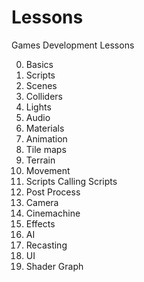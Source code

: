 # Lessons
Games Development Lessons

00. Basics
01. Scripts
02. Scenes
03. Colliders
04. Lights
05. Audio
06. Materials
07. Animation
08. Tile maps
09. Terrain
10. Movement
11. Scripts Calling Scripts
12. Post Process
13. Camera
14. Cinemachine
15. Effects
16. AI
17. Recasting
18. UI
19. Shader Graph